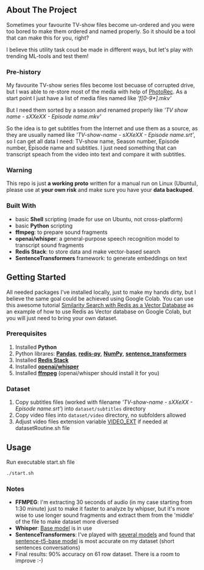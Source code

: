 ## About The Project
<p>Sometimes your favourite TV-show files become un-ordered and you were too bored to make them ordered and named properly. 
So it should be a tool that can make this for you, right?
<p>I believe this utility task coud be made in different ways, but let's play with trending ML-tools and test them!

### Pre-history
<p>My favourite TV-show series files become lost becuase of corrupted drive, but I was able to re-store most of the media with help of <a href='https://en.wikipedia.org/wiki/PhotoRec'>PhotoRec</a>. As a start point I just have a list of media files named like <i>'f[0-9*].mkv'</i>

But I need them sorted by a season and renamed properly like <i>'TV show name - sXXeXX - Episode name.mkv'</i>

So the idea is to get subtitles from the Internet and use them as a source, as they are usually named like <i>'TV-show-name - sXXeXX - Episode name.srt'</i>, so I can get all data I need: TV-show name, Season number, Episode number, Episode name and subtitles. I just need something that can transcript speach from the video into text and compare it with subtitles.

### Warning
This repo is just <b>a working proto</b> written for a manual run on Linux (Ubuntu), please use at <b>your own risk</b> and make sure you have your <b>data backuped</b>.

### Built With

* basic <b>Shell</b> scripting (made for use on Ubuntu, not cross-platform)
* basic <b>Python</b> scripting
* <b>ffmpeg</b>: to prepare sound fragments
* <b>openai/whisper</b>: a general-purpose speech recognition model to transcript sound fragments
* <b>Redis Stack</b>: to store data and make vector-based search
* <b>SentenceTransformers</b> framework: to generate embeddings on text


## Getting Started

All needed packages I've installed locally, just to make my hands dirty, but I believe the same goal could be achieved using Google Colab. You can use this awesome tutorial [Similarity Search with Redis as a Vector Database](https://github.com/RedisVentures/redis-vss-getting-started/blob/main/vector_similarity_with_redis.ipynb) as an example of how to use Redis as Vector database on Google Colab, but you will just need to bring your own dataset.

### Prerequisites

1. Installed <b>Python</b>
2. Python librares: <b>[Pandas](https://pandas.pydata.org/getting_started.html)</b>, <b>[redis-py](https://redis-py.readthedocs.io/en/stable/)</b>, <b>[NumPy](https://numpy.org/install/)</b>, <b>[sentence_transformers](https://www.sbert.net/docs/installation.html)</b>
3. Installed <b>[Redis Stack](https://redis.io/docs/install/install-stack/)</b>
4. Installed <b>[openai/whisper](https://github.com/openai/whisper)</b>
5. Installed <b>[ffmpeg](https://ffmpeg.org/download.html)</b> (openai/whisper should install it for you)

### Dataset

1. Copy subtitles files (worked with filename <i>'TV-show-name - sXXeXX - Episode name.srt'</i>) into <code>dataset/subtitles</code> directory
2. Copy video files into <code>dataset/video</code> directory, no subfolders allowed
3. Adjust video files extension variable [VIDEO_EXT](https://github.com/pachopka/seasonep/blob/e96e04645d96b1250f1d92dae54fd4e79513f34e/datasetRoutine.sh#L3) if needed at datasetRoutine.sh file

## Usage

Run executable start.sh file
   ```sh
   ./start.sh
   ```
### Notes

* <b>FFMPEG</b>: I'm extracting 30 seconds of audio (in my case starting from 1:30 minute) just to make it faster to analyze by whipser, but it's more wise to use longer sound fragments and extract them from the 'middle' of the file to make dataset more diversed
* <b>Whisper</b>: [Base model](https://github.com/openai/whisper?tab=readme-ov-file#available-models-and-languages) is in use
* <b>SentenceTransformers</b>: I've played with [several models](https://huggingface.co/sentence-transformers) and found that [sentence-t5-base model](https://www.sbert.net/docs/pretrained_models.html) is most accurate on my dataset (short sentences conversations)
* Final results: 90% accuracy on 61 row dataset. There is a room to improve :-)
